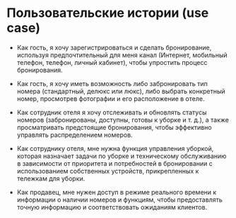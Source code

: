 # Пользовательские истории (use case)

- Как гость, я хочу зарегистрироваться и сделать бронирование, используя предпочтительный для меня канал (Интернет, мобильный телефон, телефон, личный кабинет), чтобы упростить процесс бронирования.
  
- Как гость, я хочу иметь возможность либо забронировать тип номера (стандартный, делюкс или люкс), либо выбрать конкретный номер, просмотрев фотографии и его расположение в отеле.
  
- Как сотрудник отеля я хочу отслеживать и обновлять статусы номеров (забронированы, доступны, готовы к уборке и т. д.), а также просматривать предстоящие бронирования, чтобы эффективно управлять распределением номеров.
  
- Как сотруднику отеля, мне нужна функция управления уборкой, которая назначает задачи по уборке и техническому обслуживанию в зависимости от приоритета и потребностей в бронировании с использованием собственных устройств, прикрепленных к тележкам для уборки.
  
- Как продавец, мне нужен доступ в режиме реального времени к информации о наличии номеров и функциям, чтобы предоставлять точную информацию и соответствовать ожиданиям клиентов.
